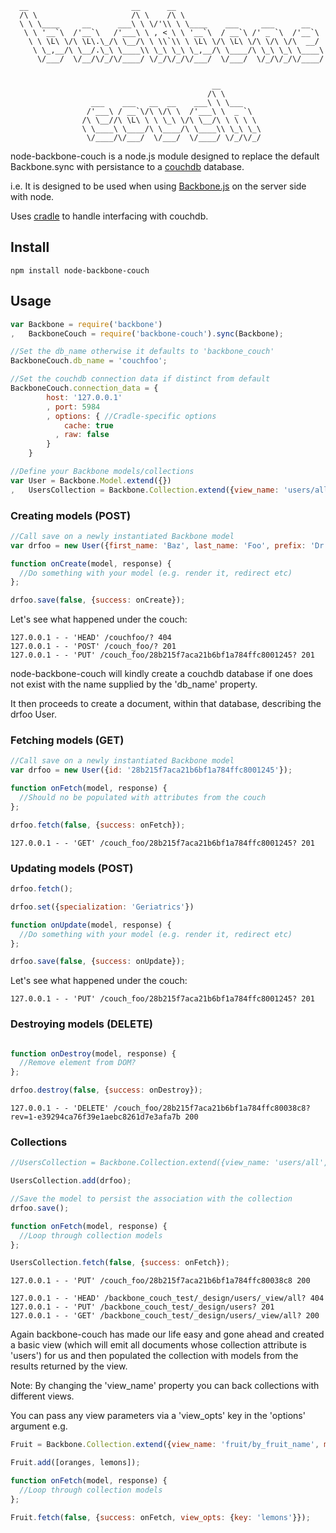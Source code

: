       __                       __      __
      /\ \                     /\ \    /\ \
      \ \ \____     __      ___\ \ \/'\\ \ \____    ___     ___      __
       \ \ '__`\  /'__`\   /'___\ \ , < \ \ '__`\  / __`\ /' _ `\  /'__`\
        \ \ \L\ \/\ \L\.\_/\ \__/\ \ \\`\\ \ \L\ \/\ \L\ \/\ \/\ \/\  __/
         \ \_,__/\ \__/.\_\ \____\\ \_\ \_\ \_,__/\ \____/\ \_\ \_\ \____\
          \/___/  \/__/\/_/\/____/ \/_/\/_/\/___/  \/___/  \/_/\/_/\/____/


                                                 __
                                                /\ \
                      ___    ___   __  __    ___\ \ \___
                     /'___\ / __`\/\ \/\ \  /'___\ \  _ `\
                    /\ \__//\ \L\ \ \ \_\ \/\ \__/\ \ \ \ \
                    \ \____\ \____/\ \____/\ \____\\ \_\ \_\
                     \/____/\/___/  \/___/  \/____/ \/_/\/_/

node-backbone-couch is a node.js module designed to replace the default
Backbone.sync with persistance to a [couchdb](ttp://couchdb.apache.org/)
database.

i.e. It is designed to be used when using
[Backbone.js](http://documentcloud.github.com/backbone/) on the server side with node.

Uses [cradle](http://github.com/cloudhead/cradle) to handle interfacing
with couchdb.

## Install

    npm install node-backbone-couch

## Usage
```javascript
var Backbone = require('backbone')
,   BackboneCouch = require('backbone-couch').sync(Backbone);

//Set the db_name otherwise it defaults to 'backbone_couch'
BackboneCouch.db_name = 'couchfoo';

//Set the couchdb connection data if distinct from default
BackboneCouch.connection_data = {
        host: '127.0.0.1'
        , port: 5984
        , options: { //Cradle-specific options
            cache: true
          , raw: false
        }
    }

//Define your Backbone models/collections
var User = Backbone.Model.extend({})
,  	UsersCollection = Backbone.Collection.extend({view_name: 'users/all', model: User});

```

### Creating models (POST)

```javascript
//Call save on a newly instantiated Backbone model
var drfoo = new User({first_name: 'Baz', last_name: 'Foo', prefix: 'Dr'});

function onCreate(model, response) {
  //Do something with your model (e.g. render it, redirect etc)
};

drfoo.save(false, {success: onCreate});
```

Let's see what happened under the couch:

    127.0.0.1 - - 'HEAD' /couchfoo/? 404
    127.0.0.1 - - 'POST' /couch_foo/? 201
    127.0.0.1 - - 'PUT' /couch_foo/28b215f7aca21b6bf1a784ffc8001245? 201

node-backbone-couch will kindly create a couchdb database if one does
not exist with the name supplied by the 'db_name' property.

It then proceeds to create a document, within that database, describing the drfoo User.

### Fetching models (GET)

```javascript
//Call save on a newly instantiated Backbone model
var drfoo = new User({id: '28b215f7aca21b6bf1a784ffc8001245'});

function onFetch(model, response) {
  //Should no be populated with attributes from the couch
};

drfoo.fetch(false, {success: onFetch});
```

    127.0.0.1 - - 'GET' /couch_foo/28b215f7aca21b6bf1a784ffc8001245? 201

### Updating models (POST)


```javascript
drfoo.fetch();

drfoo.set({specialization: 'Geriatrics'})

function onUpdate(model, response) {
  //Do something with your model (e.g. render it, redirect etc)
};

drfoo.save(false, {success: onUpdate});
```

Let's see what happened under the couch:

    127.0.0.1 - - 'PUT' /couch_foo/28b215f7aca21b6bf1a784ffc8001245? 201

### Destroying models (DELETE)


```javascript

function onDestroy(model, response) {
  //Remove element from DOM?
};

drfoo.destroy(false, {success: onDestroy});
```

    127.0.0.1 - - 'DELETE' /couch_foo/28b215f7aca21b6bf1a784ffc80038c8?rev=1-e39294ca76f39e1aebc8261d7e3afa7b 200

### Collections


```javascript
//UsersCollection = Backbone.Collection.extend({view_name: 'users/all', model: User});

UsersCollection.add(drfoo);

//Save the model to persist the association with the collection
drfoo.save();

function onFetch(model, response) {
  //Loop through collection models
};

UsersCollection.fetch(false, {success: onFetch});

```

    127.0.0.1 - - 'PUT' /couch_foo/28b215f7aca21b6bf1a784ffc80038c8 200

    127.0.0.1 - - 'HEAD' /backbone_couch_test/_design/users/_view/all? 404
    127.0.0.1 - - 'PUT' /backbone_couch_test/_design/users? 201
    127.0.0.1 - - 'GET' /backbone_couch_test/_design/users/_view/all? 200

Again backbone-couch has made our life easy and gone ahead and created
a basic view (which will emit all documents whose collection attribute is
'users') for us and then populated the collection with models from the
results returned by the view.

Note: By changing the 'view_name' property you can back collections with
different views.

You can pass any view parameters via a 'view_opts' key in the 'options'
argument e.g.

```javascript
Fruit = Backbone.Collection.extend({view_name: 'fruit/by_fruit_name', model: Fruit});

Fruit.add([oranges, lemons]);

function onFetch(model, response) {
  //Loop through collection models
};

Fruit.fetch(false, {success: onFetch, view_opts: {key: 'lemons'}});

```

